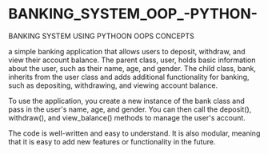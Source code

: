 # BANKING_SYSTEM_OOP_-PYTHON-
BANKING SYSTEM USING PYTHOON OOPS CONCEPTS 

a simple banking application that allows users to deposit, withdraw, and view their account balance. The parent class, user, holds basic information about the user, such as their name, age, and gender. The child class, bank, inherits from the user class and adds additional functionality for banking, such as depositing, withdrawing, and viewing account balance.

To use the application, you create a new instance of the bank class and pass in the user's name, age, and gender. You can then call the deposit(), withdraw(), and view_balance() methods to manage the user's account.

The code is well-written and easy to understand. It is also modular, meaning that it is easy to add new features or functionality in the future.
